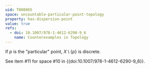```yaml
---
uid: T000865
space: uncountable-particular-point-topology
property: has-dispersion-point
value: true
refs:
  - doi: 10.1007/978-1-4612-6290-9_6
    name: Counterexamples in Topology
---
```

If $p$ is the "particular" point, $X \setminus \{p\}$ is discrete.

See item #11 for space #10 in {{doi:10.1007/978-1-4612-6290-9_6}}.
